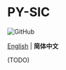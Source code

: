 # PY-SIC

![GitHub](https://img.shields.io/github/license/ArvinZJC/pybic)

[English](./README.md) | **简体中文**

(TODO)
